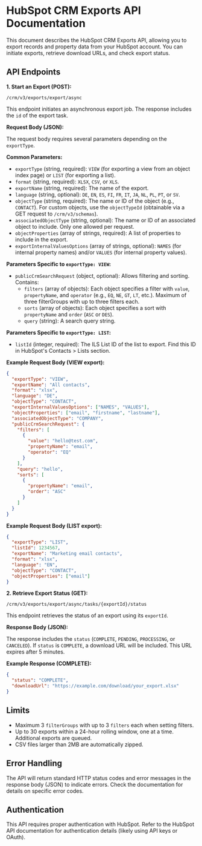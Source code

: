 # HubSpot CRM Exports API Documentation

This document describes the HubSpot CRM Exports API, allowing you to export records and property data from your HubSpot account.  You can initiate exports, retrieve download URLs, and check export status.

## API Endpoints

**1. Start an Export (POST):**

`/crm/v3/exports/export/async`

This endpoint initiates an asynchronous export job. The response includes the `id` of the export task.

**Request Body (JSON):**

The request body requires several parameters depending on the `exportType`.

**Common Parameters:**

* `exportType` (string, required):  `VIEW` (for exporting a view from an object index page) or `LIST` (for exporting a list).
* `format` (string, required): `XLSX`, `CSV`, or `XLS`.
* `exportName` (string, required):  The name of the export.
* `language` (string, optional): `DE`, `EN`, `ES`, `FI`, `FR`, `IT`, `JA`, `NL`, `PL`, `PT`, or `SV`.
* `objectType` (string, required): The name or ID of the object (e.g., `CONTACT`).  For custom objects, use the `objectTypeId` (obtainable via a GET request to `/crm/v3/schemas`).
* `associatedObjectType` (string, optional): The name or ID of an associated object to include. Only one allowed per request.
* `objectProperties` (array of strings, required): A list of properties to include in the export.
* `exportInternalValuesOptions` (array of strings, optional): `NAMES` (for internal property names) and/or `VALUES` (for internal property values).


**Parameters Specific to `exportType: VIEW`:**

* `publicCrmSearchRequest` (object, optional):  Allows filtering and sorting.  Contains:
    * `filters` (array of objects):  Each object specifies a filter with `value`, `propertyName`, and `operator` (e.g., `EQ`, `NE`, `GT`, `LT`, etc.).  Maximum of three filterGroups with up to three filters each.
    * `sorts` (array of objects):  Each object specifies a sort with `propertyName` and `order` (`ASC` or `DES`).
    * `query` (string): A search query string.


**Parameters Specific to `exportType: LIST`:**

* `listId` (integer, required): The ILS List ID of the list to export.  Find this ID in HubSpot's Contacts > Lists section.


**Example Request Body (VIEW export):**

```json
{
  "exportType": "VIEW",
  "exportName": "All contacts",
  "format": "xlsx",
  "language": "DE",
  "objectType": "CONTACT",
  "exportInternalValuesOptions": ["NAMES", "VALUES"],
  "objectProperties": ["email", "firstname", "lastname"],
  "associatedObjectType": "COMPANY",
  "publicCrmSearchRequest": {
    "filters": [
      {
        "value": "hello@test.com",
        "propertyName": "email",
        "operator": "EQ"
      }
    ],
    "query": "hello",
    "sorts": [
      {
        "propertyName": "email",
        "order": "ASC"
      }
    ]
  }
}
```

**Example Request Body (LIST export):**

```json
{
  "exportType": "LIST",
  "listId": 1234567,
  "exportName": "Marketing email contacts",
  "format": "xlsx",
  "language": "EN",
  "objectType": "CONTACT",
  "objectProperties": ["email"]
}
```


**2. Retrieve Export Status (GET):**

`/crm/v3/exports/export/async/tasks/{exportId}/status`

This endpoint retrieves the status of an export using its `exportId`.

**Response Body (JSON):**

The response includes the `status` (`COMPLETE`, `PENDING`, `PROCESSING`, or `CANCELED`).  If `status` is `COMPLETE`, a download URL will be included. This URL expires after 5 minutes.

**Example Response (COMPLETE):**

```json
{
  "status": "COMPLETE",
  "downloadUrl": "https://example.com/download/your_export.xlsx" 
}
```


## Limits

* Maximum 3 `filterGroups` with up to 3 `filters` each when setting filters.
* Up to 30 exports within a 24-hour rolling window, one at a time.  Additional exports are queued.
* CSV files larger than 2MB are automatically zipped.


## Error Handling

The API will return standard HTTP status codes and error messages in the response body (JSON) to indicate errors.  Check the documentation for details on specific error codes.


## Authentication

This API requires proper authentication with HubSpot.  Refer to the HubSpot API documentation for authentication details (likely using API keys or OAuth).
